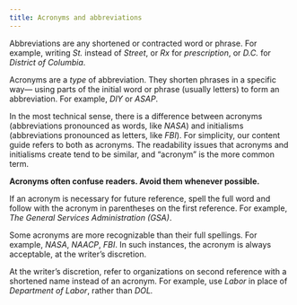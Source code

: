 ```yaml
---
title: Acronyms and abbreviations
---
```


Abbreviations are any shortened or contracted word or phrase. For example, writing *St.* instead of *Street*, or *Rx* for *prescription*, or *D.C.* for *District of Columbia*. 

Acronyms are a *type* of abbreviation. They shorten phrases in a specific way— using parts of the initial word or phrase (usually letters) to form an abbreviation. For example, *DIY* or *ASAP*.

In the most technical sense, there is a difference between acronyms (abbreviations pronounced as words, like *NASA*) and initialisms (abbreviations pronounced as letters, like *FBI*). For simplicity, our content guide refers to both as acronyms. The readability issues that acronyms and initialisms create tend to be similar, and “acronym” is the more common term.

**Acronyms often confuse readers. Avoid them whenever possible.**

If an acronym is necessary for future reference, spell the full word
and follow with the acronym in parentheses on the first reference. For example, *The
General Services Administration (GSA)*.

Some acronyms are more recognizable than their full spellings. For example,
*NASA*, *NAACP*, *FBI*. In such instances, the acronym is always
acceptable, at the writer’s discretion.

At the writer’s discretion, refer to organizations on second reference
with a shortened name instead of an acronym. For example, use *Labor* in
place of *Department of Labor*, rather than *DOL.*
